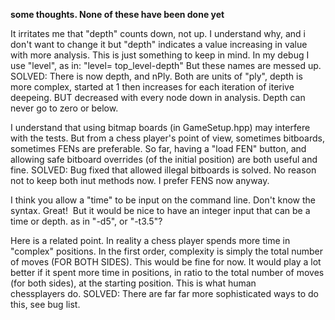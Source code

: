 
**some thoughts. None of these have been done yet**

It irritates me that "depth" counts down, not up. I understand why, and i don't want to change it but "depth" indicates a value increasing in value with more analysis. This is just something to keep in mind. In my debug I use "level", as in: "level= top_level-depth" But these names are messed up.
SOLVED: There is now depth, and nPly. Both are units of "ply", depth is more complex, started at 1 then increases for each iteration of iterive deepeing. BUT decreased with every node down in analysis. Depth can never go to zero or below.

I understand that using bitmap boards (in GameSetup.hpp) may interfere with the tests. But from a chess player's point of view, sometimes bitboards, sometimes FENs are preferable. So far, having a "load FEN" button, and allowing safe bitboard overrides (of the initial position) are both useful and fine.
SOLVED: Bug fixed that allowed illegal bitboards is solved. No reason not to keep both inut methods now. I prefer FENS now anyway.

I think you allow a "time" to be input on the command line. Don't know the syntax. Great!  But it would be nice to have an integer input that can be a time or depth. as in "-d5", or "-t3.5"?

Here is a related point. In reality a chess player spends more time in "complex" positions. In the first order, complexity is simply the total number of moves (FOR BOTH SIDES). This would be fine for now. It would play a lot better if it spent more time in positions, in ratio to the total number of moves (for both sides), at the starting position. This is what human chessplayers do.
SOLVED: There are far far more sophisticated ways to do this, see bug list.